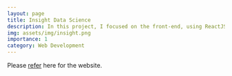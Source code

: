```yaml
---
layout: page
title: Insight Data Science
description: In this project, I focused on the front-end, using ReactJS to display content returned from back-end APIs.
img: assets/img/insight.png
importance: 1
category: Web Development
---
```


Please <a href="https://insightfellows.com/data-science">refer</a> here for the website.
